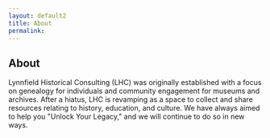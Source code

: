 ```yaml
---
layout: default2
title: About
permalink:
---
```


<!-- Featured Section -->
<section class="featured">
  <h1>About</h1>
</section>

<div class="wrapper2">
Lynnfield Historical Consulting (LHC) was originally established with a focus on genealogy for individuals and community engagement for museums and archives. After a hiatus, LHC is revamping as a space to collect and share resources relating to history, education, and culture. We have always aimed to help you "Unlock Your Legacy," and we will continue to do so in new ways. 
</div>

<!-- Activate Press Page Later -->

<!--
<div class="button-container">
  <a href="{{ site.baseurl }}{% link press.md %}" class="blue-button" target="_blank" rel="noopener noreferrer">
    Press & Media
  </a>
</div>
-->